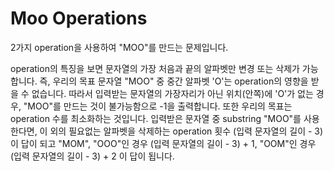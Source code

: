 # Moo Operations

2가지 operation을 사용하여 "MOO"를 만드는 문제입니다.

operation의 특징을 보면 문자열의 가장 처음과 끝의 알파벳만 변경 또는 삭제가 가능합니다.
즉, 우리의 목표 문자열 "MOO" 중 중간 알파벳 'O'는 operation의 영향을 받을 수 없습니다.
따라서 입력받는 문자열의 가장자리가 아닌 위치(안쪽)에 'O'가 없는 경우, "MOO"를 만드는 것이 불가능함으로 -1을 출력합니다.
또한 우리의 목표는 operation 수를 최소화하는 것입니다.
입력받은 문자열 중 substring "MOO"를 사용한다면, 이 외의 필요없는 알파벳을 삭제하는 operation 횟수 (입력 문자열의 길이 - 3)이 답이 되고 "MOM", "OOO"인 경우 (입력 문자열의 길이 - 3) + 1, "OOM"인 경우 (입력 문자열의 길이 - 3) + 2 이 답이 됩니다.
